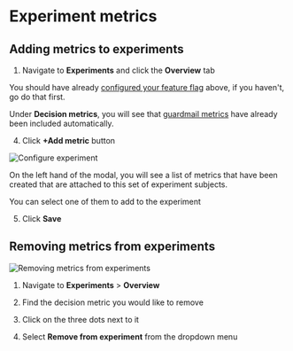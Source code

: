 # Experiment metrics

## Adding metrics to experiments

1. Navigate to **Experiments** and click the **Overview** tab

You should have already [configured your feature flag](./creating-experiments) above, if you haven't, go do that first.

Under **Decision metrics**, you will see that [guardmail metrics](./guardrail-metrics.md) have already been included automatically.

4. Click **+Add metric** button

![Configure experiment](/img/building-experiments/add-metric.png)

On the left hand of the modal, you will see a list of metrics that have been created that are attached to this set of experiment subjects.

You can select one of them to add to the experiment

5. Click **Save**

## Removing metrics from experiments

![Removing metrics from experiments](/img/building-experiments/remove-metric-from-experiment.gif)

1. Navigate to **Experiments** > **Overview**

2. Find the decision metric you would like to remove

3. Click on the three dots next to it

4. Select **Remove from experiment** from the dropdown menu
